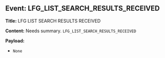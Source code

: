 ## Event: LFG_LIST_SEARCH_RESULTS_RECEIVED

**Title:** LFG LIST SEARCH RESULTS RECEIVED

**Content:**
Needs summary.
`LFG_LIST_SEARCH_RESULTS_RECEIVED`

**Payload:**
- `None`